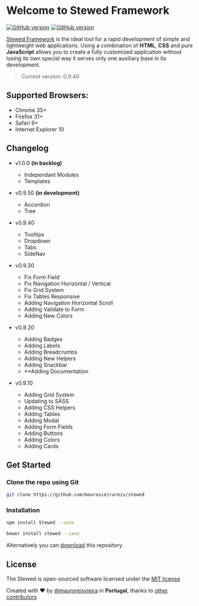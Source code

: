 # Welcome to Stewed Framework

[![GitHub version](https://dl.dropboxusercontent.com/u/83653088/version.svg)](https://github.com/maurovieirareis/stewed)
[![GitHub version](https://dl.dropboxusercontent.com/u/83653088/npm.svg)](https://github.com/maurovieirareis/stewed)

[Stewed Framework](http://maurovieirareis.github.io/stewed) is the ideal tool for a rapid development of simple and lightweight web applications.
Using a combination of **HTML**, **CSS** and pure **JavaScript** allows you to create a fully customized application without losing its own special way it serves only one auxiliary base in its development.

> Current version: 0.9.40

## Supported Browsers:
- Chrome 35+
- Firefox 31+
- Safari 9+
- Internet Explorer 10


## Changelog
- v1.0.0 **(in backlog)**
	- Independant Modules
	- Templates


- v0.9.50 **(in development)**
	- Accordion
	- Tree

- v0.9.40
	- Tooltips
	- Dropdown
	- Tabs
	- SideNav


- v0.9.30
	- Fix Form Field
	- Fix Navigation Horizontal / Vertical
	- Fix Grid System
	- Fix Tables Responsive
	- Adding Navigation Horizontal Scroll
	- Adding Validate to Form
	- Adding New Colors


- v0.9.20
	- Adding Badges
	- Adding Labels
	- Adding Breadcrumbs
	- Adding New Helpers
	- Adding Snackbar
	- **Adding Documentation


- v0.9.10
	- Adding Grid System
	- Updating to SASS
	- Adding CSS Helpers
	- Adding Tables
	- Adding Modal
	- Adding Form Fields
	- Adding Buttons
	- Adding Colors
	- Adding Cards

## Get Started

### Clone the repo using Git

```bash
git clone https://github.com/maurovieirareis/stewed
```

### Installation

```bash
npm install Stewed --save
```

```bash
bower install stewed --save
```

Alternatively you can [download](https://codeload.github.com/maurovieirareis/stewed/zip/master)
this repository.

## License

The Stewed is open-sourced software licensed under the [MIT license](http://opensource.org/licenses/MIT)

Created with ♥️ by [@mauroreisvieira](https://twitter.com/mauroreisvieira) in **Portugal**,
thanks to [other contributors](https://github.com/maurovieirareis/stewed/graphs/contributors)

